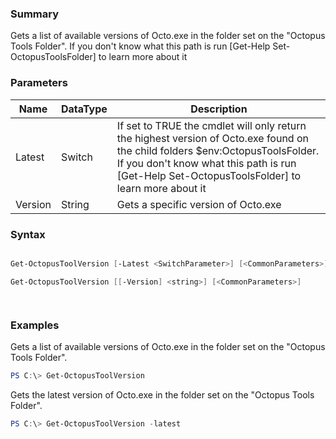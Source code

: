 ﻿### Summary
Gets a list of available versions of Octo.exe in the folder set on the "Octopus Tools Folder". If you don't know what this path is run [Get-Help Set-OctopusToolsFolder] to learn more about it
### Parameters
| Name | DataType          | Description |
| ------------- | ----------- | ----------- |
| Latest | Switch |  If set to TRUE the cmdlet will only return the highest version of Octo.exe found on the child folders $env:OctopusToolsFolder. If you don't  know what this path is run [Get-Help Set-OctopusToolsFolder] to learn more about it     |
| Version | String |  Gets a specific version of Octo.exe     |

### Syntax
``` powershell

Get-OctopusToolVersion [-Latest <SwitchParameter>] [<CommonParameters>]

Get-OctopusToolVersion [[-Version] <string>] [<CommonParameters>]




``` 

### Examples
Gets a list of available versions of Octo.exe in the folder set on the "Octopus Tools Folder".

 ``` powershell 
 PS C:\> Get-OctopusToolVersion
 ``` 

Gets the latest version of Octo.exe in the folder set on the "Octopus Tools Folder".

 ``` powershell 
 PS C:\> Get-OctopusToolVersion -latest
 ``` 

